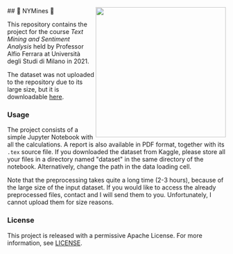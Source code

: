 <img align="right" width="300" src="https://github.com/andreasala98/NYMines/Misc/logoimage.jpg">
## 📰 NYMines 📰

This repository contains the project for the course _Text Mining and Sentiment Analysis_ held by Professor Alfio Ferrara at Università degli Studi di Milano in 2021.

The dataset was not uploaded to the repository due to its large size, but it is downloadable [here][1].

### Usage

The project consists of a simple Jupyter Notebook with all the calculations. A report is also available in PDF format, together with its ```.tex``` source file.
If you downloaded the dataset from Kaggle, please store all your files in a directory named "dataset" in the same directory of the notebook. Alternatively, change the path in the data loading cell.

Note that the preprocessing takes quite a long time (2-3 hours), because of the large size of the input dataset. If you would like to access the already preprocessed files, contact and I will send them to you. Unfortunately, I cannot upload them for size reasons.

### License

This project is released with a permissive Apache License. For more information, see [LICENSE][2].



[1]: https://www.kaggle.com/aashita/nyt-comments
[2]: https://www.github.com/andreasala98/NYMines/LICENSE

